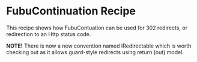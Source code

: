 
FubuContinuation Recipe
==
This recipe shows how FubuContuation can be used for 302 redirects, or redirection to an Http status code.

**NOTE!** There is now a new convention named IRedirectable which is worth checking out as it allows guard-style redirects using return (out) model.